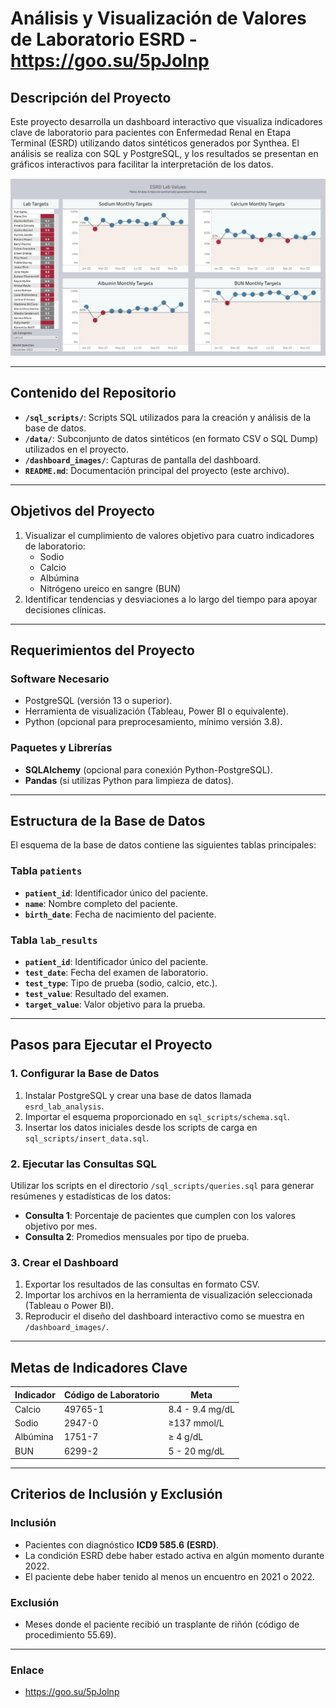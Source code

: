 # Análisis y Visualización de Valores de Laboratorio ESRD - https://goo.su/5pJolnp

## Descripción del Proyecto
Este proyecto desarrolla un dashboard interactivo que visualiza indicadores clave de laboratorio para pacientes con Enfermedad Renal en Etapa Terminal (ESRD) utilizando datos sintéticos generados por Synthea. El análisis se realiza con SQL y PostgreSQL, y los resultados se presentan en gráficos interactivos para facilitar la interpretación de los datos.

![ESRD Lab Values](dashboard_images/ESRD_Lab_Values.png)

---

## Contenido del Repositorio

- **`/sql_scripts/`**: Scripts SQL utilizados para la creación y análisis de la base de datos.
- **`/data/`**: Subconjunto de datos sintéticos (en formato CSV o SQL Dump) utilizados en el proyecto.
- **`/dashboard_images/`**: Capturas de pantalla del dashboard.
- **`README.md`**: Documentación principal del proyecto (este archivo).

---

## Objetivos del Proyecto

1. Visualizar el cumplimiento de valores objetivo para cuatro indicadores de laboratorio:
   - Sodio
   - Calcio
   - Albúmina
   - Nitrógeno ureico en sangre (BUN)
2. Identificar tendencias y desviaciones a lo largo del tiempo para apoyar decisiones clínicas.

---

## Requerimientos del Proyecto

### Software Necesario
- PostgreSQL (versión 13 o superior).
- Herramienta de visualización (Tableau, Power BI o equivalente).
- Python (opcional para preprocesamiento, mínimo versión 3.8).

### Paquetes y Librerías
- **SQLAlchemy** (opcional para conexión Python-PostgreSQL).
- **Pandas** (si utilizas Python para limpieza de datos).

---

## Estructura de la Base de Datos

El esquema de la base de datos contiene las siguientes tablas principales:

### Tabla `patients`
- **`patient_id`**: Identificador único del paciente.
- **`name`**: Nombre completo del paciente.
- **`birth_date`**: Fecha de nacimiento del paciente.

### Tabla `lab_results`
- **`patient_id`**: Identificador único del paciente.
- **`test_date`**: Fecha del examen de laboratorio.
- **`test_type`**: Tipo de prueba (sodio, calcio, etc.).
- **`test_value`**: Resultado del examen.
- **`target_value`**: Valor objetivo para la prueba.

---

## Pasos para Ejecutar el Proyecto

### 1. Configurar la Base de Datos

1. Instalar PostgreSQL y crear una base de datos llamada `esrd_lab_analysis`.
2. Importar el esquema proporcionado en `sql_scripts/schema.sql`.
3. Insertar los datos iniciales desde los scripts de carga en `sql_scripts/insert_data.sql`.

### 2. Ejecutar las Consultas SQL

Utilizar los scripts en el directorio `/sql_scripts/queries.sql` para generar resúmenes y estadísticas de los datos:

- **Consulta 1**: Porcentaje de pacientes que cumplen con los valores objetivo por mes.
- **Consulta 2**: Promedios mensuales por tipo de prueba.

### 3. Crear el Dashboard

1. Exportar los resultados de las consultas en formato CSV.
2. Importar los archivos en la herramienta de visualización seleccionada (Tableau o Power BI).
3. Reproducir el diseño del dashboard interactivo como se muestra en `/dashboard_images/`.

---

## Metas de Indicadores Clave

| Indicador | Código de Laboratorio | Meta            |
|-----------|------------------------|-----------------|
| Calcio    | 49765-1               | 8.4 - 9.4 mg/dL |
| Sodio     | 2947-0                | ≥137 mmol/L   |
| Albúmina  | 1751-7                | ≥ 4 g/dL      |
| BUN       | 6299-2                | 5 - 20 mg/dL    |

---

## Criterios de Inclusión y Exclusión

### Inclusión
- Pacientes con diagnóstico **ICD9 585.6 (ESRD)**.
- La condición ESRD debe haber estado activa en algún momento durante 2022.
- El paciente debe haber tenido al menos un encuentro en 2021 o 2022.

### Exclusión
- Meses donde el paciente recibió un trasplante de riñón (código de procedimiento 55.69).

---
### Enlace
- https://goo.su/5pJolnp
